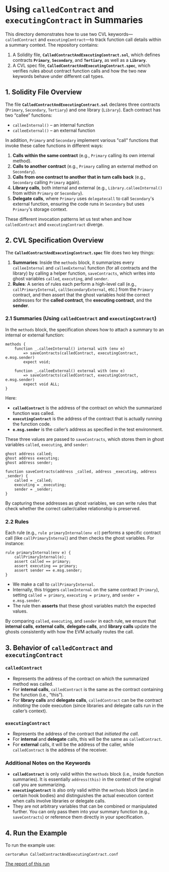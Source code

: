 # Using `calledContract` and `executingContract` in Summaries

This directory demonstrates how to use two CVL keywords—`calledContract` and `executingContract`—to track function call details within a summary context. The repository contains:

1. A Solidity file, **`CalledContractAndExecutingContract.sol`**, which defines contracts **`Primary`**, **`Secondary`**, and **`Tertiary`**, as well as a **`Library`**.  
2. A CVL spec file, **`CalledContractAndExecutingContract.spec`**, which verifies rules about contract function calls and how the two new keywords behave under different call types.

## 1. Solidity File Overview

The file **`CalledContractAndExecutingContract.sol`** declares three contracts (`Primary`, `Secondary`, `Tertiary`) and one library (`Library`). Each contract has two “callee” functions:

- `calleeInternal()` – an internal function  
- `calleeExternal()` – an external function  

In addition, `Primary` and `Secondary` implement various "call" functions that invoke these callee functions in different ways:

1. **Calls within the same contract** (e.g., `Primary` calling its own internal method).  
2. **Calls to another contract** (e.g., `Primary` calling an external method on `Secondary`).  
3. **Calls from one contract to another that in turn calls back** (e.g., `Secondary` calling `Primary` again).  
4. **Library calls**, both internal and external (e.g., `Library.calleeInternal()` from within `Primary` or `Secondary`).  
5. **Delegate calls**, where `Primary` uses `delegatecall` to call `Secondary`'s external function, ensuring the code runs in `Secondary` but uses `Primary`'s storage context.  

These different invocation patterns let us test when and how `calledContract` and `executingContract` diverge.

## 2. CVL Specification Overview

The **`CalledContractAndExecutingContract.spec`** file does two key things:

1. **Summaries**: Inside the `methods` block, it summarizes every `calleeInternal` and `calleeExternal` function (for all contracts and the library) by calling a helper function, `saveContracts`, which writes into ghost variables `called`, `executing`, and `sender`.
2. **Rules**: A series of rules each perform a high-level call (e.g., `callPrimaryInternal`, `callSecondaryExternal`, etc.) from the `Primary` contract, and then assert that the ghost variables hold the correct addresses for the **called contract**, the **executing contract**, and the **sender**.  

### 2.1 Summaries (Using `calledContract` and `executingContract`)

In the `methods` block, the specification shows how to attach a summary to an internal or external function:

```solidity
methods {
    function _.calleeInternal() internal with (env e)
        => saveContracts(calledContract, executingContract, e.msg.sender)
        expect void;

    function _.calleeExternal() external with (env e)
        => saveContracts(calledContract, executingContract, e.msg.sender)
        expect void ALL;
}
```

Here:
- **`calledContract`** is the address of the contract on which the summarized function was called.
- **`executingContract`** is the address of the contract that is actually running the function code.  
- **`e.msg.sender`** is the caller’s address as specified in the test environment.

These three values are passed to `saveContracts`, which stores them in ghost variables `called`, `executing`, and `sender`:

```solidity
ghost address called;
ghost address executing;
ghost address sender;

function saveContracts(address _called, address _executing, address _sender) {
    called = _called;
    executing = _executing;
    sender = _sender;
}
```

By capturing these addresses as ghost variables, we can write rules that check whether the correct caller/callee relationship is preserved.

### 2.2 Rules

Each rule (e.g., `rule primaryInternal(env e)`) performs a specific contract call (like `callPrimaryInternal`) and then checks the ghost variables. For instance:

```solidity
rule primaryInternal(env e) {
    callPrimaryInternal(e);
    assert called == primary;
    assert executing == primary;
    assert sender == e.msg.sender;
}
```

- We make a call to `callPrimaryInternal`.
- Internally, this triggers `calleeInternal` on the same contract (`Primary`), setting `called = primary`, `executing = primary`, and `sender = e.msg.sender`.
- The rule then **asserts** that these ghost variables match the expected values.

By comparing `called`, `executing`, and `sender` in each rule, we ensure that **internal calls**, **external calls**, **delegate calls**, and **library calls** update the ghosts consistently with how the EVM actually routes the call.

## 3. Behavior of `calledContract` and `executingContract`

### `calledContract`
- Represents the address of the contract on which the summarized method was called.
- For **internal calls**, `calledContract` is the same as the contract containing the function (i.e., “this”).
- For **library calls** and **delegate calls**, `calledContract` can be the contract *initiating* the code execution (since libraries and delegate calls run in the caller’s context).

### `executingContract`
- Represents the address of the contract that *initiated the call*.
- For **internal** and **delegate** calls, this will be the same as `calledContract`.
- For **external** calls, it will be the address of the caller, while `calledContract` is the address of the receiver.

### Additional Notes on the Keywords

- **`calledContract`** is only valid within the `methods` block (i.e., inside function summaries). It is essentially `address(this)` in the context of the original call you are summarizing.  
- **`executingContract`** is also only valid within the `methods` block (and in certain hook bodies) and distinguishes the actual execution context when calls involve libraries or delegate calls.  
- They are not arbitrary variables that can be combined or manipulated further. You can only pass them into your summary function (e.g., `saveContracts`) or reference them directly in your specification.  

## 4. Run the Example
To run the example use:
```
certoraRun CalledContractAndExecutingContract.conf
```

[The report of this run](https://prover.certora.com/output/15800/9e05615085b445f98e4cc26a06dd15c7?anonymousKey=a858189c9d763bcc29bad9941fa8543d3eba89b8)
